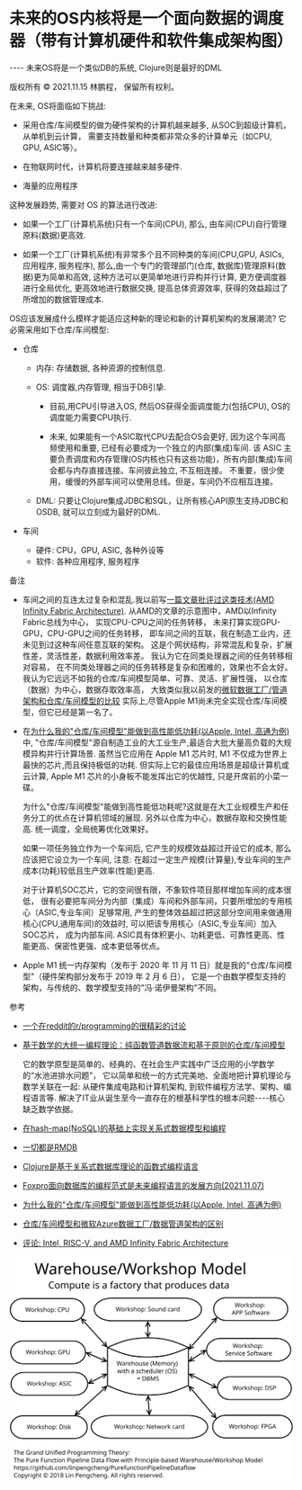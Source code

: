 # 未来的OS内核将是一个面向数据的调度器（带有计算机硬件和软件集成架构图）

---- 未来OS将是一个类似DB的系统, Clojure则是最好的DML

版权所有 © 2021.11.15 林鹏程， 保留所有权利。

在未来, OS将面临如下挑战:

- 采用仓库/车间模型的做为硬件架构的计算机越来越多, 从SOC到超级计算机，从单机到云计算， 需要支持数量和种类都非常众多的计算单元（如CPU, GPU, ASIC等）。

- 在物联网时代，计算机将要连接越来越多硬件.

- 海量的应用程序

这种发展趋势, 需要对 OS 的算法进行改进:

- 如果一个工厂(计算机系统)只有一个车间(CPU), 那么, 由车间(CPU)自行管理原料(数据)更高效.

- 如果一个工厂(计算机系统)有非常多个且不同种类的车间(CPU,GPU, ASICs, 应用程序, 服务程序), 
  那么,由一个专门的管理部门(仓库, 数据库)管理原料(数据)更为简单和高效, 这种方法可以更简单地进行异构并行计算, 
  更方便调度器进行全局优化, 更高效地进行数据交换, 提高总体资源效率, 获得的效益超过了所增加的数据管理成本.

OS应该发展成什么模样才能适应这种新的理论和新的计算机架构的发展潮流?
它必需采用如下仓库/车间模型:

- 仓库 

  - 内存: 存储数据, 各种资源的控制信息.
  
  - OS: 调度器,内存管理, 相当于DB引挚.
  
    - 目前,用CPU引导进入OS, 然后OS获得全面调度能力(包括CPU), OS的调度能力需要CPU执行. 
    
    - 未来, 如果能有一个ASIC取代CPU去配合OS会更好, 因为这个车间高频使用和重要, 已经有必要成为一个独立的内部(集成)车间.
      该 ASIC 主要负责调度和内存管理(OS内核也只有这些功能)，所有内部(集成)车间会都与内存直接连接。车间彼此独立, 不互相连接。
      不重要，很少使用，缓慢的外部车间可以使用总线。但是，车间仍不应相互连接。

  - DML: 只要让Clojure集成JDBC和SQL，让所有核心API原生支持JDBC和OSDB, 就可以立刻成为最好的DML.
  
- 车间
  - 硬件: CPU，GPU, ASIC, 各种外设等
  - 软件: 各种应用程序, 服务程序

备注

- 车间之间的互连太过复杂和混乱.我以前写[一篇文章批评过这类技术(AMD Infinity Fabric Architecture)](./Intel_RISC_V.md).
  从AMD的文章的示意图中，AMD以Infinity Fabric总线为中心， 实现CPU-CPU之间的任务转移，
  未来打算实现GPU-GPU，CPU-GPU之间的任务转移， 即车间之间的互联，我在制造工业内，还未见到过这种车间任意互联的架构。 
  这是个网状结构，非常混乱和复杂，扩展性差，灵活性差，数据利用效率差。 
  我认为它在同类处理器之间的任务转移相对容易， 在不同类处理器之间的任务转移是复杂和困难的，效果也不会太好。 
  我认为它远远不如我的仓库/车间模型简单、可靠、灵活、扩展性强， 以仓库（数据）为中心，数据存取效率高，
  大致类似我以前发的[微软数据工厂/管道架构和仓库/车间模型的比较](./diff_WWModel_AzureDataFactoryPipe_cn.md)
  实际上,尽管Apple M1尚未完全实现仓库/车间模型，但它已经是第一名了。
  
- 在[为什么我的"仓库/车间模型"能做到高性能低功耗(以Apple, Intel, 高通为例)](./why_wwmodel_fast.md)中,
  "仓库/车间模型"源自制造工业的大工业生产,最适合大批大量高负载的大规模异构并行计算场景. 
  虽然当它应用在 Apple M1 芯片时, M1 不仅成为世界上最快的芯片,而且保持极低的功耗. 
  但实际上它的最佳应用场景是超级计算机或云计算, Apple M1 芯片的小身板不能发挥出它的优越性, 
  只是开席前的小菜一碟。

  为什么"仓库/车间模型"能做到高性能低功耗呢?这就是在大工业规模生产和任务分工的优点在计算机领域的展现. 
  另外以仓库为中心，数据存取和交换性能高. 统一调度，全局统筹优化效果好。

  如果一项任务独立作为一个车间后, 它产生的规模效益超过开设它的成本, 那么应该把它设立为一个车间, 
  注意: 在超过一定生产规模(计算量),专业车间的生产成本(功耗)较低且生产效率(性能)更高.

  对于计算机SOC芯片，它的空间很有限，不象软件项目那样增加车间的成本很低， 
  很有必要把车间分为内部（集成）车间和外部车间，只要所增加的专用核心（ASIC,专业车间）足够常用,
  产生的整体效益超过把这部分空间用来做通用核心(CPU,通用车间)的效益时, 可以把该专用核心（ASIC,专业车间）加入SOC芯片，
  成为内部车间. ASIC具有体积更小、功耗更低、可靠性更高、性能更高、保密性更强、成本更低等优点。
  
- Apple M1 统一内存架构（发布于 2020 年 11 月 11 日）就是我的"仓库/车间模型"（硬件架构部分发布于 2019 年 2 月 6 日），
  它是一个由数学模型支持的架构，与传统的、数学模型支持的"冯·诺伊曼架构"不同。  

参考 

- [一个在reddit的r/programming的很精彩的讨论](https://www.reddit.com/r/programming/comments/quk3xq/in_the_future_os_will_be_a_db_and_clojure_will_be/)

- [基于数学的大统一编程理论：纯函数管道数据流和基于原则的仓库/车间模型](https://github.com/linpengcheng/PurefunctionPipelineDataflow)

  它的数学原型是简单的、经典的、在社会生产实践中广泛应用的小学数学的“水池进排水问题”， 
  它以简单和统一的方式完美地、全面地把计算机理论与数学关联在一起: 
  从硬件集成电路和计算机架构, 到软件编程方法学、架构、编程语言等. 
  解决了IT业从诞生至今一直存在的根基科学性的根本问题----核心缺乏数学依据。

- [在hash-map(NoSQL)的基础上实现关系式数据模型和编程](./relational_model_on_hashmap.md)

- [一切都是RMDB](./Everything_is_RMDB.md)

- [Clojure是基于关系式数据库理论的函数式编程语言](./Clojure_is_FP_based_on_RMDB.md)

- [Foxpro面向数据库的编程范式是未来编程语言的发展方向(2021.11.07)](./Mummy4Foxpro.md)

- [为什么我的"仓库/车间模型"能做到高性能低功耗(以Apple, Intel, 高通为例)](./why_wwmodel_fast.md)

- [仓库/车间模型和微软Azure数据工厂/数据管道架构的区别](./diff_WWModel_AzureDataFactoryPipe.md)

- [评论: Intel, RISC-V, and AMD Infinity Fabric Architecture](./Intel_RISC_V.md)

![OS-Star-WWM](./image/OS-Star-WWM.svg)
  
